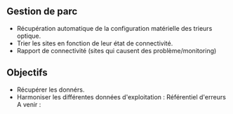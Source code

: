 ## Gestion de parc
- Récupération automatique de la configuration matérielle des trieurs optique.
- Trier les sites en fonction de leur état de connectivité. 
- Rapport de connectivité (sites qui causent des problème/monitoring)

## Objectifs
- Récupérer les donnérs.
- Harmoniser les différentes données d'exploitation :
	Référentiel d'erreurs
A venir :



